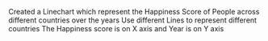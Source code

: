 Created a Linechart which represent the Happiness Score of People across different countries over the years Use different Lines to represent different countries The Happiness score is on X axis and Year is on Y axis
